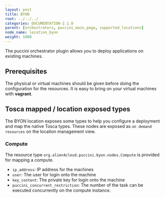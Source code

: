 ```yaml
---
layout: post
title: BYON
root: ../../../
categories: DOCUMENTATION-2.1.0
parent: [orchestrators, puccini_main_page, supported_locations]
node_name: location_byon
weight: 1000
---
```


The puccini orchestrator plugin allows you to deploy applications on existing machines.

## Prerequisites
The physical or virtual machines should be given before doing the configuration for the resources. It is easy to bring on your virtual machines with **vagrant**.

## Tosca mapped / location exposed types
The BYON location exposes some types to help you configure a deployment and map the native Tosca types. These nodes are exposed as `on demand resources` on the location management view.  

### Compute
The resource type `org.alien4cloud.puccini.byon.nodes.Compute` is provided for mapping a compute.

* `ip_address`: IP address for the machines
* `user`: The user for login onto the machine
* `key_content`: The private key for login onto the machine
* `puccini_concurrent_restriction`: The number of the task can be executed concurrently on the compute instance.
